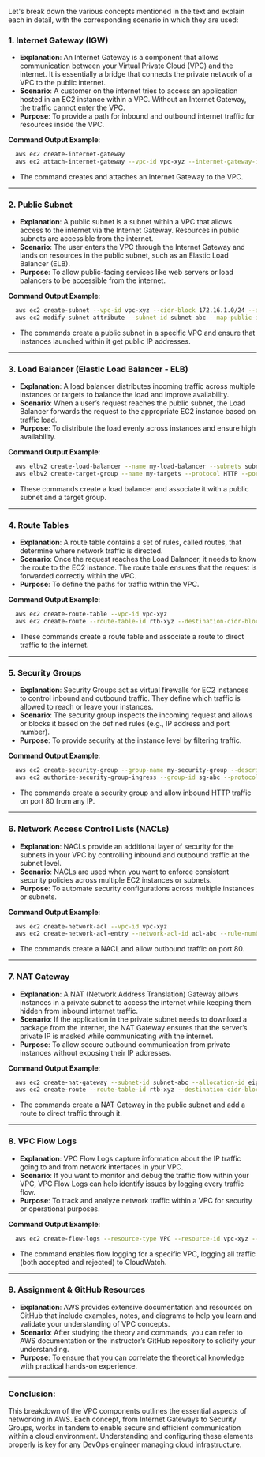 Let's break down the various concepts mentioned in the text and explain each in detail, with the corresponding scenario in which they are used:

### 1. **Internet Gateway (IGW)**
   - **Explanation**: An Internet Gateway is a component that allows communication between your Virtual Private Cloud (VPC) and the internet. It is essentially a bridge that connects the private network of a VPC to the public internet.
   - **Scenario**: A customer on the internet tries to access an application hosted in an EC2 instance within a VPC. Without an Internet Gateway, the traffic cannot enter the VPC.
   - **Purpose**: To provide a path for inbound and outbound internet traffic for resources inside the VPC.

   **Command Output Example**:
 ```bash
   aws ec2 create-internet-gateway
   aws ec2 attach-internet-gateway --vpc-id vpc-xyz --internet-gateway-id igw-abc
 ```
   - The command creates and attaches an Internet Gateway to the VPC.

---

### 2. **Public Subnet**
   - **Explanation**: A public subnet is a subnet within a VPC that allows access to the internet via the Internet Gateway. Resources in public subnets are accessible from the internet.
   - **Scenario**: The user enters the VPC through the Internet Gateway and lands on resources in the public subnet, such as an Elastic Load Balancer (ELB).
   - **Purpose**: To allow public-facing services like web servers or load balancers to be accessible from the internet.

   **Command Output Example**:
 ```bash
   aws ec2 create-subnet --vpc-id vpc-xyz --cidr-block 172.16.1.0/24 --availability-zone us-east-1a
   aws ec2 modify-subnet-attribute --subnet-id subnet-abc --map-public-ip-on-launch
 ```
   - The commands create a public subnet in a specific VPC and ensure that instances launched within it get public IP addresses.

---

### 3. **Load Balancer (Elastic Load Balancer - ELB)**
   - **Explanation**: A load balancer distributes incoming traffic across multiple instances or targets to balance the load and improve availability.
   - **Scenario**: When a user’s request reaches the public subnet, the Load Balancer forwards the request to the appropriate EC2 instance based on traffic load.
   - **Purpose**: To distribute the load evenly across instances and ensure high availability.

   **Command Output Example**:
 ```bash
   aws elbv2 create-load-balancer --name my-load-balancer --subnets subnet-abc
   aws elbv2 create-target-group --name my-targets --protocol HTTP --port 80 --vpc-id vpc-xyz
 ```
   - These commands create a load balancer and associate it with a public subnet and a target group.

---

### 4. **Route Tables**
   - **Explanation**: A route table contains a set of rules, called routes, that determine where network traffic is directed.
   - **Scenario**: Once the request reaches the Load Balancer, it needs to know the route to the EC2 instance. The route table ensures that the request is forwarded correctly within the VPC.
   - **Purpose**: To define the paths for traffic within the VPC.

   **Command Output Example**:
 ```bash
   aws ec2 create-route-table --vpc-id vpc-xyz
   aws ec2 create-route --route-table-id rtb-xyz --destination-cidr-block 0.0.0.0/0 --gateway-id igw-abc
 ```
   - These commands create a route table and associate a route to direct traffic to the internet.

---

### 5. **Security Groups**
   - **Explanation**: Security Groups act as virtual firewalls for EC2 instances to control inbound and outbound traffic. They define which traffic is allowed to reach or leave your instances.
   - **Scenario**: The security group inspects the incoming request and allows or blocks it based on the defined rules (e.g., IP address and port number).
   - **Purpose**: To provide security at the instance level by filtering traffic.

   **Command Output Example**:
 ```bash
   aws ec2 create-security-group --group-name my-security-group --description "My security group" --vpc-id vpc-xyz
   aws ec2 authorize-security-group-ingress --group-id sg-abc --protocol tcp --port 80 --cidr 0.0.0.0/0
 ```
   - The commands create a security group and allow inbound HTTP traffic on port 80 from any IP.

---

### 6. **Network Access Control Lists (NACLs)**
   - **Explanation**: NACLs provide an additional layer of security for the subnets in your VPC by controlling inbound and outbound traffic at the subnet level.
   - **Scenario**: NACLs are used when you want to enforce consistent security policies across multiple EC2 instances or subnets.
   - **Purpose**: To automate security configurations across multiple instances or subnets.

   **Command Output Example**:
 ```bash
   aws ec2 create-network-acl --vpc-id vpc-xyz
   aws ec2 create-network-acl-entry --network-acl-id acl-abc --rule-number 100 --protocol tcp --port-range From=80,To=80 --egress --cidr-block 0.0.0.0/0 --rule-action allow
 ```
   - The commands create a NACL and allow outbound traffic on port 80.

---

### 7. **NAT Gateway**
   - **Explanation**: A NAT (Network Address Translation) Gateway allows instances in a private subnet to access the internet while keeping them hidden from inbound internet traffic.
   - **Scenario**: If the application in the private subnet needs to download a package from the internet, the NAT Gateway ensures that the server’s private IP is masked while communicating with the internet.
   - **Purpose**: To allow secure outbound communication from private instances without exposing their IP addresses.

   **Command Output Example**:
 ```bash
   aws ec2 create-nat-gateway --subnet-id subnet-abc --allocation-id eipalloc-xyz
   aws ec2 create-route --route-table-id rtb-xyz --destination-cidr-block 0.0.0.0/0 --nat-gateway-id nat-abc
 ```
   - The commands create a NAT Gateway in the public subnet and add a route to direct traffic through it.

---

### 8. **VPC Flow Logs**
   - **Explanation**: VPC Flow Logs capture information about the IP traffic going to and from network interfaces in your VPC.
   - **Scenario**: If you want to monitor and debug the traffic flow within your VPC, VPC Flow Logs can help identify issues by logging every traffic flow.
   - **Purpose**: To track and analyze network traffic within a VPC for security or operational purposes.

   **Command Output Example**:
 ```bash
   aws ec2 create-flow-logs --resource-type VPC --resource-id vpc-xyz --traffic-type ALL --log-group-name VPCFlowLogs --deliver-logs-permission-arn arn:aws:iam::123456789012:role/publishFlowLogs
 ```
   - The command enables flow logging for a specific VPC, logging all traffic (both accepted and rejected) to CloudWatch.

---

### 9. **Assignment & GitHub Resources**
   - **Explanation**: AWS provides extensive documentation and resources on GitHub that include examples, notes, and diagrams to help you learn and validate your understanding of VPC concepts.
   - **Scenario**: After studying the theory and commands, you can refer to AWS documentation or the instructor’s GitHub repository to solidify your understanding.
   - **Purpose**: To ensure that you can correlate the theoretical knowledge with practical hands-on experience.

---

### Conclusion:
This breakdown of the VPC components outlines the essential aspects of networking in AWS. Each concept, from Internet Gateways to Security Groups, works in tandem to enable secure and efficient communication within a cloud environment. Understanding and configuring these elements properly is key for any DevOps engineer managing cloud infrastructure.
